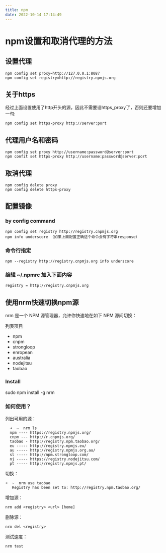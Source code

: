 ```yaml
---
title: npm
date: 2022-10-14 17:14:49
---
```

# npm设置和取消代理的方法


## 设置代理
```
npm config set proxy=http://127.0.0.1:8087
npm config set registry=http://registry.npmjs.org
```

## 关于https
经过上面设置使用了http开头的源，因此不需要设https_proxy了，否则还要增加一句:
```
npm config set https-proxy http://server:port
```
## 代理用户名和密码
```
npm config set proxy http://username:password@server:port
npm confit set https-proxy http://username:password@server:port
```
## 取消代理
```
npm config delete proxy
npm config delete https-proxy
```
## 配置镜像
### by config command
```
npm config set registry http://registry.cnpmjs.org
npm info underscore （如果上面配置正确这个命令会有字符串response）
```
### 命令行指定
```
npm --registry http://registry.cnpmjs.org info underscore
```
### 编辑 ~/.npmrc 加入下面内容
```
registry = http://registry.cnpmjs.org
```

## 使用nrm快速切换npm源
nrm 是一个 NPM 源管理器，允许你快速地在如下 NPM 源间切换：

列表项目
- npm
- cnpm
- strongloop
- enropean
- australia
- nodejitsu
- taobao
### Install
sudo npm install -g nrm
### 如何使用？
列出可用的源：
```
  ➜  ~  nrm ls
  npm ---- https://registry.npmjs.org/
  cnpm --- http://r.cnpmjs.org/
  taobao - http://registry.npm.taobao.org/
  eu ----- http://registry.npmjs.eu/
  au ----- http://registry.npmjs.org.au/
  sl ----- http://npm.strongloop.com/
  nj ----- https://registry.nodejitsu.com/
  pt ----- http://registry.npmjs.pt/
```
切换：
```
➜  ~  nrm use taobao
   Registry has been set to: http://registry.npm.taobao.org/
```
增加源：
```
nrm add <registry> <url> [home]
```
删除源：
```
nrm del <registry>
```
测试速度：
```
nrm test
```
